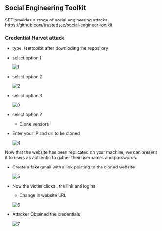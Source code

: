 ## Social Engineering Toolkit

SET provides a range of social engineering attacks https://github.com/trustedsec/social-engineer-toolkit

### Credential Harvet attack

+ type ./settoolkit after downloding the repository
+ select option 1

  ![1](https://github.com/Kr1shna02/Hack_Flow/assets/117007783/90e26170-7df8-4154-af95-62d1c7badf4f)

+ select option 2
  
  ![2](https://github.com/Kr1shna02/Hack_Flow/assets/117007783/0b39b957-219d-45e5-8690-a19faf2c3737)

+ select option 3

  ![3](https://github.com/Kr1shna02/Hack_Flow/assets/117007783/436e8217-0d0a-4fd4-b136-30d05b9ab937)

+ select option 2

  + Clone vendors

+ Enter your IP and url to be cloned

  ![4](https://github.com/Kr1shna02/Hack_Flow/assets/117007783/6ee06154-888c-4e3d-9ca6-79caca11316c)



Now that the website has been replicated on your machine, we can present it to users as authentic to gather their usernames and passwords.
+ Create a fake gmail with a link pointing to the cloned website

  ![5](https://github.com/Kr1shna02/Hack_Flow/assets/117007783/c7b68daa-f174-435d-83ad-2c473c416f44)

+ Now the victim clicks , the link and logins
  + Change in website URL
  
  ![6](https://github.com/Kr1shna02/Hack_Flow/assets/117007783/9b68960f-ca32-4d59-9b40-bc5955f92fcb)

+ Attacker Obtained the credentials

  ![7](https://github.com/Kr1shna02/Hack_Flow/assets/117007783/ad8f4e73-9caf-4470-9cc3-0f149e5ad21f)
